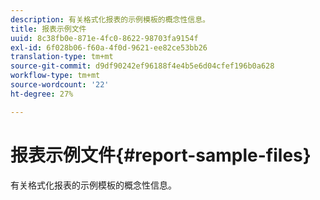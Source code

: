 ```yaml
---
description: 有关格式化报表的示例模板的概念性信息。
title: 报表示例文件
uuid: 8c38fb0e-871e-4fc0-8622-98703fa9154f
exl-id: 6f028b06-f60a-4f0d-9621-ee82ce53bb26
translation-type: tm+mt
source-git-commit: d9df90242ef96188f4e4b5e6d04cfef196b0a628
workflow-type: tm+mt
source-wordcount: '22'
ht-degree: 27%

---
```


# 报表示例文件{#report-sample-files}

有关格式化报表的示例模板的概念性信息。
